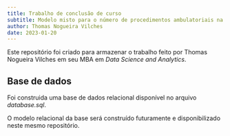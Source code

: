 ```yaml
---
title: Trabalho de conclusão de curso
subtitle: Modelo misto para o número de procedimentos ambulatoriais na Grande São Paulo
author: Thomas Nogueira Vilches
date: 2023-01-20
---
```


Este repositório foi criado para armazenar o trabalho feito por Thomas Nogueira Vilches em seu MBA em _Data Science and Analytics_.

## Base de dados

Foi construida uma base de dados relacional disponível no arquivo *database.sql*.

O modelo relacional da base será construído futuramente e disponibilizado neste mesmo repositório.

